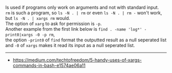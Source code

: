 Is used  if programs only work on arguments and not with standard input.  
`rm` is such a program, so `ls -N . | rm` or even `ls -N . | rm -` won't work,  
but `ls -N . | xargs rm` would.  
The option of `xarg` to ask for permission is `-p`.  
Another example from the first link below is `find . -name 'log*' -print0|xargs -0 -p rm`,  
the option `-print0` of `find` format the outputted result as a null seperated list  
and `-0` of `xargs` makes it read its input as a null seperated list.  

---
+ https://medium.com/techtofreedom/5-handy-uses-of-xargs-commands-in-bash-e1574ae06a11
